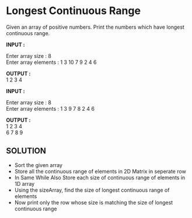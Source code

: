 <h1>Longest Continuous Range</h1>
Given an array of positive numbers. Print the numbers which have longest continuous range.<br>

<b>INPUT :</b> <br>

Enter array size : 8 <br> 
Enter array elements : 1 3 10 7 9 2 4 6<br> 


<b>OUTPUT :</b> <br>
1 2 3 4<br>

<b>INPUT :</b><br> 

Enter array size : 8 <br>
Enter array elements : 1 3 9 7 8 2 4 6 <br>

<b>OUTPUT :</b> <br>
1 2 3 4 <br>
6 7 8 9 <br>

<h2> SOLUTION </h2>

<ul>
  <li> Sort the given array</li>
  <li> Store all the continuous range of elements in 2D Matrix in seperate row</li>
  <li> In Same While Also Store each size of continuous range of elements in 1D array</li>
  <li> Using the sizeArray, find the size of longest continuous range of elements </li>
  <li>Now print only the row whose size is matching the size of longest continuous range</li>
</ul



